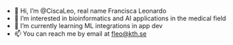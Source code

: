 - 👋 Hi, I’m @CiscaLeo, real name Francisca Leonardo
- 👀 I’m interested in bioinformatics and AI applications in the medical field
- 🌱 I’m currently learning ML integrations in app dev
- 📫 You can reach me by email at fleo@kth.se

<!---
CiscaLeo/CiscaLeo is a ✨ special ✨ repository because its `README.md` (this file) appears on your GitHub profile.
You can click the Preview link to take a look at your changes.
--->
